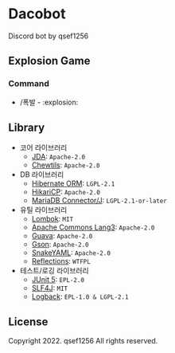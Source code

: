 # Dacobot

Discord bot by qsef1256

## Explosion Game

### Command

* /폭발 - :explosion:

## Library

* 코어 라이브러리
    * [JDA](https://github.com/DV8FromTheWorld/JDA): `Apache-2.0`
    * [Chewtils](https://github.com/Chew/JDA-Chewtils): `Apache-2.0`
* DB 라이브러리
    * [Hibernate ORM](https://hibernate.org/orm/): `LGPL-2.1`
    * [HikariCP](https://github.com/brettwooldridge/HikariCP): `Apache-2.0`
    * [MariaDB Connector/J](https://mariadb.com/kb/en/mariadb-connector-j/): `LGPL-2.1-or-later`
* 유틸 라이브러리
    * [Lombok](https://projectlombok.org/): `MIT`
    * [Apache Commons Lang3](https://github.com/apache/commons-lang): `Apache-2.0`
    * [Guava](https://github.com/google/guava): `Apache-2.0`
    * [Gson](https://github.com/google/gson): `Apache-2.0`
    * [SnakeYAML](https://bitbucket.org/snakeyaml/snakeyaml/src/master/): `Apache-2.0`
    * [Reflections](https://github.com/ronmamo/reflections): `WTFPL`
* 테스트/로깅 라이브러리
    * [JUnit 5](https://junit.org/junit5/): `EPL-2.0`
    * [SLF4J](https://www.slf4j.org/): `MIT`
    * [Logback](https://logback.qos.ch/): `EPL-1.0 & LGPL-2.1`

## License

Copyright 2022. qsef1256 All rights reserved.
